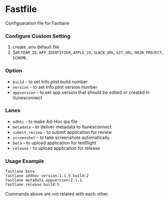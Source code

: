 # Fastfile

Configuaration file for Fastlane

### Configure Custom Setting

1. create .env.default file
2. Set `TEAM_ID`, `APP_IDENTIFIER`, `APPLE_ID`, `SLACK_URL`, `GIT_URL`, `MAIN_PROJECT`, `SCHEME`.

### Option

* `build` - to set Info.plist build number
* `version` - to set Info.plist version number 
* `appversion` - to set app version that should be edited or created in itunesconnect

### Lanes

* `adhoc` - to make Ad-Hoc ipa file
* `metadata` - to deliver metadata to Itunesconnect
* `submit_review` - to submit application for review
* `screenshot` - to take screenshots automatically
* `beta` - to upload application for testflight
* `release` - to upload application for release

### Usage Example

```shell
fastlane beta
fastlane addhoc version:1.1.5 build:2
fastlane metadata appversion:2.1.1
fastlane release build:5
```

Commands above are not related with each other.


